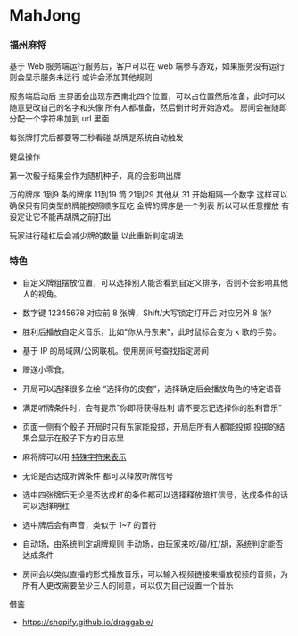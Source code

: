 # MahJong

### 福州麻将 
基于 Web
服务端运行服务后，客户可以在 web 端参与游戏，如果服务没有运行 则会显示服务未运行
或许会添加其他规则

服务端启动后 主界面会出现东西南北四个位置，可以占位置然后准备，此时可以随意更改自己的名字和头像 所有人都准备，然后倒计时开始游戏。
房间会被随即分配一个字符串加到 url 里面

每张牌打完后都要等三秒看碰
胡牌是系统自动触发

键盘操作

第一次骰子结果会作为随机种子，真的会影响出牌

万的牌序 1到9 条的牌序 11到19 筒 21到29 其他从 31 开始相隔一个数字
这样可以确保只有同类型的牌能按照顺序互吃
金牌的牌序是一个列表 所以可以任意摆放 有设定让它不能再胡牌之前打出

玩家进行碰杠后会减少牌的数量 以此重新判定胡法


### 特色
- 自定义牌组摆放位置，可以选择别人能否看到自定义排序，否则不会影响其他人的视角。
- 数字键 12345678 对应前 8 张牌，Shift/大写锁定打开后 对应另外 8 张?
- 胜利后播放自定义音乐，比如"你从丹东来"，此时鼠标会变为 k 歌的手势。
- 基于 IP 的局域网/公网联机。使用房间号查找指定房间
- 赠送小零食。
- 开局可以选择很多立绘 “选择你的皮套”，选择确定后会播放角色的特定语音
- 满足听牌条件时，会有提示"你即将获得胜利 请不要忘记选择你的胜利音乐"
- 页面一侧有个骰子 开局时只有东家能投掷，开局后所有人都能投掷 投掷的结果会显示在骰子下方的日志里
- 麻将牌可以用 [特殊字符来表示](https://symbl.cc/cn/unicode/blocks/mahjong-tiles/)
- 无论是否达成听牌条件 都可以释放听牌信号
- 选中四张牌后无论是否达成杠的条件都可以选择释放暗杠信号，达成条件的话可以选择明杠
- 选中牌后会有声音，类似于 1~7 的音符

- 自动场，由系统判定胡牌规则 手动场，由玩家来吃/碰/杠/胡，系统判定能否达成条件
- 房间会以类似直播的形式播放音乐，可以输入视频链接来播放视频的音频，为所有人更改需要至少三人的同意，可以仅为自己设置一个音乐


借鉴
- https://shopify.github.io/draggable/




